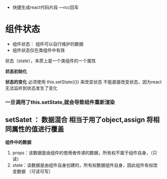 * 快捷生成react代码片段 —rcc回车

# 组件状态

* 组件状态： 组件可以自行维护的数据
* 组件状态仅在类组件中有效

状态（state），本质上是一个类组件的一个属性

**状态初始化**

**状态的变化**
必须使用 this.setState({}) 来改变状态
不能直接改变状态，因为react无法监听到状态发生了变化

### 一旦调用了this.setState,就会导致组件重新渲染

## setSatet ： 数据混合 相当于用了object,assign  将相同属性的值进行覆盖

**组件中的数据**

1. props：该数据是由组件的使用者传递的数据，所有权不属于组件自身，（只读）
2. state：该数据是由组件自身创建的，所有权数据组件自身，因此组件有权改变数据 （可读可写）